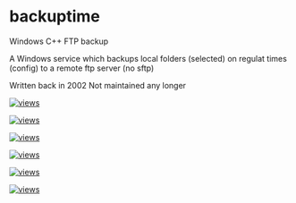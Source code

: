 # backuptime
Windows C++ FTP backup

A Windows service which backups local folders (selected) on regulat times (config)
to a remote ftp server (no sftp)

Written back in 2002
Not maintained any longer


 [![views](https://raw.githubusercontent.com/comarius/backuptime/master/Doc/ftptab.jpg)](https://raw.githubusercontent.com/comarius/backuptime/master/Doc/ftptab.jpg)
 
 
 [![views](https://raw.githubusercontent.com/comarius/backuptime/master/Doc/init.jpg)](https://raw.githubusercontent.com/comarius/backuptime/master/Doc/init.jpg)
 
 
 [![views](https://raw.githubusercontent.com/comarius/backuptime/master/Doc/okftp.jpg)](hhttps://raw.githubusercontent.com/comarius/backuptime/master/Doc/okftp.jpg)
 
 
 
 [![views](https://raw.githubusercontent.com/comarius/backuptime/master/Doc/selfolder.jpg)](https://raw.githubusercontent.com/comarius/backuptime/master/Doc/selfolder.jpg)
 
 
 
 
 [![views](https://raw.githubusercontent.com/comarius/backuptime/master/Doc/sett.jpg)](https://raw.githubusercontent.com/comarius/backuptime/master/Doc/sett.jpg)
 

 [![views](https://raw.githubusercontent.com/comarius/backuptime/master/Doc/systray.jpg)]( https://raw.githubusercontent.com/comarius/backuptime/master/Doc/systray.jpg)
